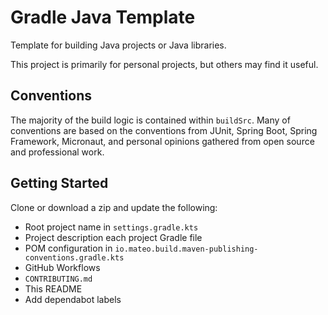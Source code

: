 # Gradle Java Template

Template for building Java projects or Java libraries.

This project is primarily for personal projects, but others may find it useful.

## Conventions

The majority of the build logic is contained within `buildSrc`. Many of conventions are based on the conventions from
JUnit, Spring Boot, Spring Framework, Micronaut, and personal opinions gathered from open source and professional work.

## Getting Started

Clone or download a zip and update the following:

* Root project name in `settings.gradle.kts`
* Project description each project Gradle file
* POM configuration in `io.mateo.build.maven-publishing-conventions.gradle.kts`
* GitHub Workflows
* `CONTRIBUTING.md`
* This README
* Add dependabot labels

